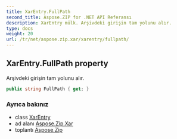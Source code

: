 ```yaml
---
title: XarEntry.FullPath
second_title: Aspose.ZIP for .NET API Referansı
description: XarEntry mülk. Arşivdeki girişin tam yolunu alır.
type: docs
weight: 20
url: /tr/net/aspose.zip.xar/xarentry/fullpath/
---
```

## XarEntry.FullPath property

Arşivdeki girişin tam yolunu alır.

```csharp
public string FullPath { get; }
```

### Ayrıca bakınız

* class [XarEntry](../)
* ad alanı [Aspose.Zip.Xar](../../xarentry/)
* toplantı [Aspose.Zip](../../../)


